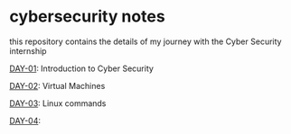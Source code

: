 # cybersecurity notes
this repository contains the details of my journey with the Cyber Security internship

[DAY-01](https://github.com/ajayDev007/cybersecurity-notes/blob/main/DAY-01/README.md): Introduction to Cyber Security

[DAY-02](https://github.com/ajayDev007/cybersecurity-notes/blob/main/DAY-02/README.md): Virtual Machines

[DAY-03](https://github.com/ajayDev007/cybersecurity-notes/blob/main/DAY-03/README.md): Linux commands

[DAY-04](https://github.com/ajayDev007/cybersecurity-notes/blob/main/DAY-04/README.md):


